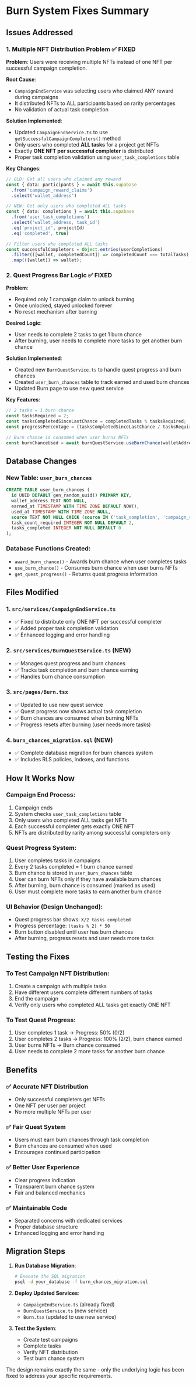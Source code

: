 # Burn System Fixes Summary

## Issues Addressed

### 1. **Multiple NFT Distribution Problem** ✅ FIXED

**Problem**: Users were receiving multiple NFTs instead of one NFT per successful campaign completion.

**Root Cause**: 
- `CampaignEndService` was selecting users who claimed ANY reward during campaigns
- It distributed NFTs to ALL participants based on rarity percentages
- No validation of actual task completion

**Solution Implemented**:
- Updated `CampaignEndService.ts` to use `getSuccessfulCampaignCompleters()` method
- Only users who completed **ALL tasks** for a project get NFTs
- Exactly **ONE NFT per successful completer** is distributed
- Proper task completion validation using `user_task_completions` table

**Key Changes**:
```typescript
// OLD: Get all users who claimed any reward
const { data: participants } = await this.supabase
  .from('campaign_reward_claims')
  .select('wallet_address')

// NEW: Get only users who completed ALL tasks
const { data: completions } = await this.supabase
  .from('user_task_completions')
  .select('wallet_address, task_id')
  .eq('project_id', projectId)
  .eq('completed', true)

// Filter users who completed ALL tasks
const successfulCompleters = Object.entries(userCompletions)
  .filter(([wallet, completedCount]) => completedCount === totalTasks)
  .map(([wallet]) => wallet);
```

### 2. **Quest Progress Bar Logic** ✅ FIXED

**Problem**: 
- Required only 1 campaign claim to unlock burning
- Once unlocked, stayed unlocked forever
- No reset mechanism after burning

**Desired Logic**:
- User needs to complete 2 tasks to get 1 burn chance
- After burning, user needs to complete more tasks to get another burn chance

**Solution Implemented**:
- Created new `BurnQuestService.ts` to handle quest progress and burn chances
- Created `user_burn_chances` table to track earned and used burn chances
- Updated Burn page to use new quest service

**Key Features**:
```typescript
// 2 tasks = 1 burn chance
const tasksRequired = 2;
const tasksCompletedSinceLastChance = completedTasks % tasksRequired;
const progressPercentage = (tasksCompletedSinceLastChance / tasksRequired) * 100;

// Burn chance is consumed when user burns NFTs
const burnChanceUsed = await burnQuestService.useBurnChance(walletAddress);
```

## Database Changes

### New Table: `user_burn_chances`
```sql
CREATE TABLE user_burn_chances (
  id UUID DEFAULT gen_random_uuid() PRIMARY KEY,
  wallet_address TEXT NOT NULL,
  earned_at TIMESTAMP WITH TIME ZONE DEFAULT NOW(),
  used_at TIMESTAMP WITH TIME ZONE NULL,
  source TEXT NOT NULL CHECK (source IN ('task_completion', 'campaign_reward')),
  task_count_required INTEGER NOT NULL DEFAULT 2,
  tasks_completed INTEGER NOT NULL DEFAULT 0
);
```

### Database Functions Created:
- `award_burn_chance()` - Awards burn chance when user completes tasks
- `use_burn_chance()` - Consumes burn chance when user burns NFTs
- `get_quest_progress()` - Returns quest progress information

## Files Modified

### 1. `src/services/CampaignEndService.ts`
- ✅ Fixed to distribute only ONE NFT per successful completer
- ✅ Added proper task completion validation
- ✅ Enhanced logging and error handling

### 2. `src/services/BurnQuestService.ts` (NEW)
- ✅ Manages quest progress and burn chances
- ✅ Tracks task completion and burn chance earning
- ✅ Handles burn chance consumption

### 3. `src/pages/Burn.tsx`
- ✅ Updated to use new quest service
- ✅ Quest progress now shows actual task completion
- ✅ Burn chances are consumed when burning NFTs
- ✅ Progress resets after burning (user needs more tasks)

### 4. `burn_chances_migration.sql` (NEW)
- ✅ Complete database migration for burn chances system
- ✅ Includes RLS policies, indexes, and functions

## How It Works Now

### Campaign End Process:
1. Campaign ends
2. System checks `user_task_completions` table
3. Only users who completed ALL tasks get NFTs
4. Each successful completer gets exactly ONE NFT
5. NFTs are distributed by rarity among successful completers only

### Quest Progress System:
1. User completes tasks in campaigns
2. Every 2 tasks completed = 1 burn chance earned
3. Burn chance is stored in `user_burn_chances` table
4. User can burn NFTs only if they have available burn chances
5. After burning, burn chance is consumed (marked as used)
6. User must complete more tasks to earn another burn chance

### UI Behavior (Design Unchanged):
- Quest progress bar shows: `X/2 tasks completed`
- Progress percentage: `(tasks % 2) * 50`
- Burn button disabled until user has burn chances
- After burning, progress resets and user needs more tasks

## Testing the Fixes

### To Test Campaign NFT Distribution:
1. Create a campaign with multiple tasks
2. Have different users complete different numbers of tasks
3. End the campaign
4. Verify only users who completed ALL tasks get exactly ONE NFT

### To Test Quest Progress:
1. User completes 1 task → Progress: 50% (0/2)
2. User completes 2 tasks → Progress: 100% (2/2), burn chance earned
3. User burns NFTs → Burn chance consumed
4. User needs to complete 2 more tasks for another burn chance

## Benefits

### ✅ **Accurate NFT Distribution**
- Only successful completers get NFTs
- One NFT per user per project
- No more multiple NFTs per user

### ✅ **Fair Quest System**
- Users must earn burn chances through task completion
- Burn chances are consumed when used
- Encourages continued participation

### ✅ **Better User Experience**
- Clear progress indication
- Transparent burn chance system
- Fair and balanced mechanics

### ✅ **Maintainable Code**
- Separated concerns with dedicated services
- Proper database structure
- Enhanced logging and error handling

## Migration Steps

1. **Run Database Migration**:
   ```bash
   # Execute the SQL migration
   psql -d your_database -f burn_chances_migration.sql
   ```

2. **Deploy Updated Services**:
   - `CampaignEndService.ts` (already fixed)
   - `BurnQuestService.ts` (new service)
   - `Burn.tsx` (updated to use new service)

3. **Test the System**:
   - Create test campaigns
   - Complete tasks
   - Verify NFT distribution
   - Test burn chance system

The design remains exactly the same - only the underlying logic has been fixed to address your specific requirements.
